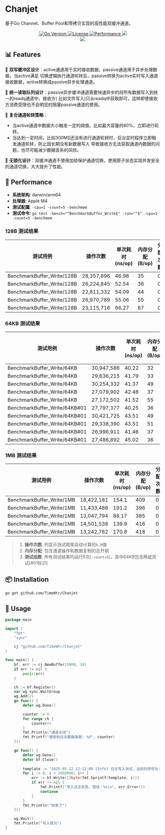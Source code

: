 # Chanjet
基于Go Channel、Buffer Pool和零拷贝实现的高性能双缓冲通道。

<div align="center">

<a title="Build Status" target="_blank" href="https://github.com/TimeWtr/Chanjet/actions?query=workflow%3ATests"><img>
<img src="https://img.shields.io/badge/Go-1.23+-00ADD8?logo=go&logoColor=white" alt="Go Version">
<img src="https://img.shields.io/badge/license-Apache2.0-blue" alt="License">
<img src="https://img.shields.io/badge/performance-optimized-brightgreen" alt="Performance">
<a title="Tag" target="_blank" href="https://github.com/TimeWtr/Chanjet/tags"><img src="https://img.shields.io/github/v/tag/TimeWtr/Chanjet?color=%23ff8936&logo=fitbit&style=flat-square" /></a>
<br/>
<a title="Doc for Poolx" target="_blank" href="https://pkg.go.dev/github.com/TimeWtr/Chanjet?tab=doc"><img src="https://img.shields.io/badge/go.dev-doc-007d9c?style=flat-square&logo=read-the-docs" /></a>
</div>

## 📊 Features
🔹 **双写缓冲区设计**：active通道用于实时接收数据，passive通道用于异步处理数据，当active满足
切换逻辑执行通道轮转后，passive转换为active实时写入通道接收数据，active转换成passive异步处理通道。

🔹 **统一读取队列设计**：passive异步缓冲通道需要快速异步的将所有数据写入到统一的readq通道中，接收方(
比如文件写入)只从readq中获取即可，这样即使接收方消费受限也不会明显的阻塞passive通道的使用。

🔹 **复合通道轮转策略**：
    
- 当active通道中数据大小触发一定的阈值，比如最大容量的80%，立即进行轮转。
- 当达到一定时间，比如300MS还没有进行通道轮转时，后台定时程序立即触发通道轮转，防止因长期没有新数据写入
导致接收方无法获取通道内数据的问题，也尽可能减少数据丢失的风险。

🔹 **无锁化设计**：双缓冲通道不使用加锁保护通道切换，使用原子状态实现并发安全的通道切换，大大提升了性能。

## 🚀 Performance
- **系统架构**: darwin/arm64
- **处理器**: Apple M4
- **测试配置**: `-cpu=1 -count=5 -benchmem`
- **测试命令**: `go test -bench="^BenchmarkBuffer_Write$" -run="^$" -cpu=1 -count=5 -benchmem`

### 128B 测试结果
| 测试用例                  | 操作次数   | 单次耗时 (ns/op) | 内存分配 (B/op) | 分配次数 |
|--------------------------|-----------|------------------|-----------------|----------|
| BenchmarkBuffer_Write/128B | 28,357,896 | 46.98            | 35              | 0        |
| BenchmarkBuffer_Write/128B | 26,224,845 | 52.54            | 38              | 0        |
| BenchmarkBuffer_Write/128B | 22,811,332 | 54.09            | 44              | 0        |
| BenchmarkBuffer_Write/128B | 26,970,789 | 55.06            | 55              | 0        |
| BenchmarkBuffer_Write/128B | 23,115,716 | 66.27            | 87              | 0        |

### 64KB 测试结果
| 测试用例                   | 操作次数   | 单次耗时 (ns/op) | 内存分配 (B/op) | 分配次数 |
|---------------------------|-----------|------------------|-----------------|----------|
| BenchmarkBuffer_Write/64KB | 30,947,586 | 40.22            | 32              | 0        |
| BenchmarkBuffer_Write/64KB | 29,636,215 | 41.79            | 33              | 0        |
| BenchmarkBuffer_Write/64KB | 30,254,332 | 41.37            | 49              | 0        |
| BenchmarkBuffer_Write/64KB | 27,079,902 | 42.48            | 37              | 0        |
| BenchmarkBuffer_Write/64KB | 27,172,502 | 41.52            | 55              | 0        |
| BenchmarkBuffer_Write/64KB#01 | 27,797,377 | 40.25            | 36              | 0        |
| BenchmarkBuffer_Write/64KB#01 | 30,421,725 | 43.51            | 49              | 0        |
| BenchmarkBuffer_Write/64KB#01 | 29,338,390 | 43.51            | 51              | 0        |
| BenchmarkBuffer_Write/64KB#01 | 26,996,911 | 41.46            | 37              | 0        |
| BenchmarkBuffer_Write/64KB#01 | 27,486,892 | 45.02            | 36              | 0        |

### 1MB 测试结果
| 测试用例                   | 操作次数   | 单次耗时 (ns/op) | 内存分配 (B/op) | 分配次数 |
|---------------------------|-----------|------------------|-----------------|----------|
| BenchmarkBuffer_Write/1MB | 18,422,181 | 154.1            | 409             | 0        |
| BenchmarkBuffer_Write/1MB | 11,433,486 | 191.2            | 396             | 0        |
| BenchmarkBuffer_Write/1MB | 13,047,794 | 88.17            | 385             | 0        |
| BenchmarkBuffer_Write/1MB | 14,501,538 | 139.9            | 416             | 0        |
| BenchmarkBuffer_Write/1MB | 13,242,762 | 170.8            | 418             | 0        |

> 1. **操作次数**: 列显示测试框架自动计算的`b.N`值
> 2. **内存分配**: 包含通道操作和数据复制的总开销
> 3. **测试组数**: 所有测试结果均运行5次(`-count=5`)，其中64KB包含两组测试(#01标识)


## 📦 Installation
```bash
go get github.com/TimeWtr/Chanjet
```
## 🧩 Usage
```go
package main

import (
	"fmt"
	"sync"

	cj "github.com/TimeWtr/Chanjet"
)

func main() {
	bf, err := cj.NewBuffer(5000, 10)
	if err != nil {
		panic(err)
	}

	ch := bf.Register()
	var wg sync.WaitGroup
	wg.Add(2)
	go func() {
		defer wg.Done()

		counter := 0
		for range ch {
			counter++
		}
		fmt.Println("通道关闭")
		fmt.Printf("接收到日志数据条数: %d", counter)
	}()

	go func() {
		defer wg.Done()
		defer bf.Close()
		
		template := "2025-05-12 12:12:00 [Info] 日志写入测试，当前的序号为: %d\n"
		for i := 0; i < 2600000; i++ {
			err := bf.Write([]byte(fmt.Sprintf(template, i)))
			if err != nil {
				fmt.Printf("写入日志失败，错误：%s\n", err.Error())
				continue
			}
		}
		fmt.Println("结束了")
	}()

	wg.Wait()
	fmt.Println("写入成功")
}
```